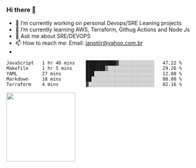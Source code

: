 ### Hi there 👋


- 🔭 I’m currently working on personal Devops/SRE Leaning projects
- 🌱 I’m currently learning AWS, Terraform, Githug Actions and Node Js
- 💬 Ask me about SRE/DEVOPS
- 📫 How to reach me: Email: janotijr@yahoo.com.br
- 
<!--START_SECTION:waka-->
```text
JavaScript   1 hr 46 mins    ███████████▓░░░░░░░░░░░░░   47.22 % 
Makefile     1 hr 5 mins     ███████▒░░░░░░░░░░░░░░░░░   29.26 % 
YAML         27 mins         ███░░░░░░░░░░░░░░░░░░░░░░   12.08 % 
Markdown     18 mins         ██░░░░░░░░░░░░░░░░░░░░░░░   08.00 % 
Terraform    4 mins          ▓░░░░░░░░░░░░░░░░░░░░░░░░   02.16 % 
```
<!--END_SECTION:waka-->

<img height="180em" src="https://github-readme-stats.vercel.app/api?username=janoti&show_icons=true&hide_border=true&&count_private=true&include_all_commits=true" />
